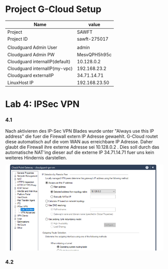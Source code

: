 # Project G-Cloud Setup

|Name|value
|---|---|
| Project | SAWFT |
| Project ID | sawft-275017 |
| | |
|Cloudguard Admin User|admin|
|Cloudguard Admin PW|MesvQPH5h95c|
|Cloudguard internalIP(default)|10.128.0.2|
|Cloudguard internalIP(my-vpc)|192.168.23.2|
|Cloudguard externalIP|34.71.14.71|
|LinuxHost IP| 192.168.23.50|

# Lab 4: IPSec VPN

### 4.1

Nach aktivieren des IP-Sec VPN Blades wurde unter "Always use this IP address" die fuer die Firewall extern IP Adresse gewaehlt. G-Cloud routet diese automatisch auf die vom WAN aus erreichbare IP Adresse. Daher glaubt die Firewall ihre externe Adresse sei 10.128.0.2 . Dies soll durch das automatische NAT'ing dieser auf die externe IP 34.71.14.71 fuer uns kein weiteres Hindernis darstellen.

![4.1](screenshots4/4.1rout.png)

### 4.2